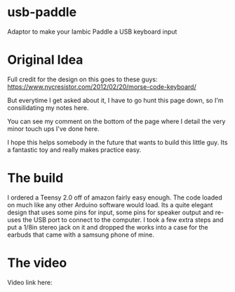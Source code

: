 # usb-paddle
Adaptor to make your Iambic Paddle a USB keyboard input


# Original Idea
Full credit for the design on this goes to these guys:  https://www.nycresistor.com/2012/02/20/morse-code-keyboard/

But everytime I get asked about it, I have to go hunt this page down, so I'm consilidating my notes here.  

You can see my comment on the bottom of the page where I detail the very minor touch ups I've done here.

I hope this helps somebody in the future that wants to build this little guy.  Its a fantastic toy and really makes practice easy.

# The build

I ordered a Teensy 2.0 off of amazon fairly easy enough.  The code loaded on much like any other Arduino software would load.  Its a quite elegant design that uses some pins for input, some pins for speaker output and re-uses the USB port to connect to the computer. I took a few extra steps and put a 1/8in stereo jack on it and dropped the works into a case for the earbuds that came with a samsung phone of mine.

# The video

Video link here: <insert video link when done>

